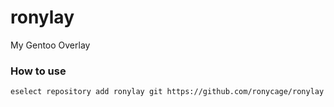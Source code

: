 # ronylay
My Gentoo Overlay

### How to use
```bash
eselect repository add ronylay git https://github.com/ronycage/ronylay.git
```
